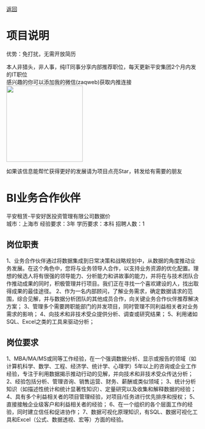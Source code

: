 [返回](../)

# 项目说明

优势：免打扰，无需开放简历

本人非猎头，非人事，纯IT同事分享内部推荐职位，每天更新平安集团2个月内发的IT职位  
感兴趣的你可以添加我的微信(zaqweb)获取内推连接  
<img src="https://github.com/zaqweb/PA-IT-JOBS/blob/master/WechatICode.jpeg"  height="200" width="200">

如果该信息能帮忙获得更好的发展请为项目点亮Star，转发给有需要的朋友

# BI业务合作伙伴
平安租赁-平安好医投资管理有限公司数据价  
城市：上海市 经验要求：3年 学历要求：本科  招聘人数：1

## 岗位职责
1、业务合作伙伴通过将数据集成到日常决策和战略规划中，从数据的角度推动业务发展。在这个角色中，您将与业务领导人合作，以支持业务资源的优化配置。理想的候选人将有很强的领导能力、分析能力和讲故事的能力，并将在与技术团队合作推动成果的同时，积极管理并行项目。我们正在寻找一个喜欢建设的人，找出取得成果的最佳途径。
2、作为一名内部顾问，了解业务需求，确定数据请求的范围，综合见解，并与数据分析团队的其他成员合作，向关键业务合作伙伴推荐解决方案；
3、管理多个需要跨职能部门的并发项目，同时管理不同利益相关者对业务需求的影响；
4、向技术和非技术受众提供分析、调查或研究结果；
5、利用诸如SQL、Excel之类的工具来驱动分析；

## 岗位要求
1、MBA/MA/MS或同等工作经验，在一个强调数据分析、显示或报告的领域（如计算机科学、数学、工程、经济学、统计学、心理学）5年以上的咨询或企业工作经验，专注于利用数据揭示推动行动的见解，并向技术和非技术受众传达分析；
2、经验包括分析、管理咨询、销售运营、财务、薪酬或类似领域；
3、统计分析知识（如描述性统计和统计显著性知识）、定量研究以及收集和解释数据的经验；
4、具有多个利益相关者的项目管理经验，对项目/任务进行优先排序和授权；
5、直接接触企业级客户和利益相关者的经验；
6、在一个组织的各个层面工作的经验，同时建立信任和促进协作；
7、数据可视化原理知识，有SQL、数据可视化工具和Excel（公式、数据透视、宏等）方面的经验。




